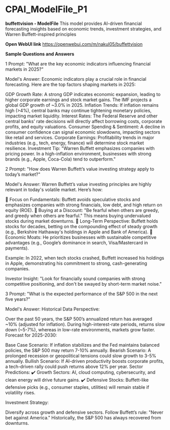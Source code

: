 # CPAI_ModelFile_P1
**buffettvision - ModelFile**
This model provides AI-driven financial forecasting insights based on economic trends, investment strategies, and Warren Buffett-inspired principles

**Open WebUI link**
https://openwebui.com/m/nakul05/buffettvision


**Sample Questions and Answers**


1 Prompt:
"What are the key economic indicators influencing financial markets in 2025?"

Model's Answer:
Economic indicators play a crucial role in financial forecasting. Here are the top factors shaping markets in 2025:

GDP Growth Rate: A strong GDP indicates economic expansion, leading to higher corporate earnings and stock market gains. The IMF projects a global GDP growth of ~3.0% in 2025.
Inflation Trends: If inflation remains high (>4%), central banks may continue tightening monetary policies, impacting market liquidity.
Interest Rates: The Federal Reserve and other central banks' rate decisions will directly affect borrowing costs, corporate profits, and equity valuations.
Consumer Spending & Sentiment: A decline in consumer confidence can signal economic slowdowns, impacting sectors like retail and services.
Corporate Earnings: Profitability trends in major industries (e.g., tech, energy, finance) will determine stock market resilience.
Investment Tip: "Warren Buffett emphasizes companies with pricing power. In a high-inflation environment, businesses with strong brands (e.g., Apple, Coca-Cola) tend to outperform."

2️ Prompt:
"How does Warren Buffett’s value investing strategy apply to today’s market?"

Model's Answer:
Warren Buffett’s value investing principles are highly relevant in today's volatile market. Here’s how:

🔹 Focus on Fundamentals: Buffett avoids speculative stocks and emphasizes companies with strong financials, low debt, and high return on equity (ROE).
🔹 Buying at a Discount: "Be fearful when others are greedy, and greedy when others are fearful." This means buying undervalued stocks during market downturns.
🔹 Long-Term Perspective: Buffett holds stocks for decades, betting on the compounding effect of steady growth (e.g., Berkshire Hathaway's holdings in Apple and Bank of America).
🔹 Economic Moats: He prioritizes businesses with sustainable competitive advantages (e.g., Google’s dominance in search, Visa/Mastercard in payments).

Example: In 2022, when tech stocks crashed, Buffett increased his holdings in Apple, demonstrating his commitment to strong, cash-generating companies.

 Investor Insight: "Look for financially sound companies with strong competitive positioning, and don't be swayed by short-term market noise."

3️ Prompt:
"What is the expected performance of the S&P 500 in the next five years?"

Model's Answer:
 Historical Data Perspective:

Over the past 50 years, the S&P 500’s annualized return has averaged ~10% (adjusted for inflation).
During high-interest-rate periods, returns slow down (~5-7%), whereas in low-rate environments, markets grow faster.
Forecast for 2025-2030:

Base Case Scenario: If inflation stabilizes and the Fed maintains balanced policies, the S&P 500 may return 7-10% annually.
Bearish Scenario: A prolonged recession or geopolitical tensions could slow growth to 3-5% annually.
Bullish Scenario: If AI-driven productivity boosts corporate profits, a tech-driven rally could push returns above 12% per year.
 Sector Predictions:
✔️ Growth Sectors: AI, cloud computing, cybersecurity, and clean energy will drive future gains.
✔️ Defensive Stocks: Buffett-like defensive picks (e.g., consumer staples, utilities) will remain stable if volatility rises.

Investment Strategy:

Diversify across growth and defensive sectors.
Follow Buffett’s rule: "Never bet against America." Historically, the S&P 500 has always recovered from downturns.
